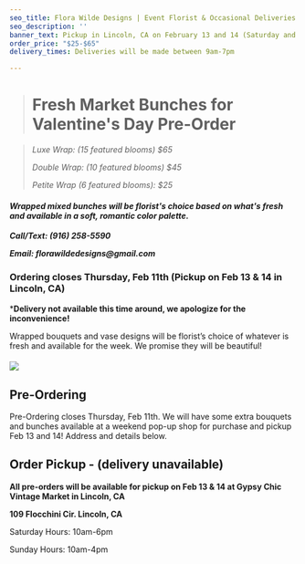```yaml
---
seo_title: Flora Wilde Designs | Event Florist & Occasional Deliveries
seo_description: ''
banner_text: Pickup in Lincoln, CA on February 13 and 14 (Saturday and Sunday)
order_price: "$25-$65"
delivery_times: Deliveries will be made between 9am-7pm

---
```


> # Fresh Market Bunches for Valentine's Day Pre-Order

_<slot name="banner" />_

> _Luxe Wrap: (15 featured blooms) $65_
>
> _Double Wrap: (10 featured blooms) $45_
>
> _Petite Wrap (6 featured blooms): $25_

#### **_Wrapped mixed bunches will be florist's choice based on what's fresh and available in a soft, romantic color palette._**

**_Call/Text: (916) 258-5590_**

**_Email: florawildedesigns@gmail.com_**

### Ordering closes Thursday, Feb 11th (Pickup on Feb 13 & 14 in Lincoln, CA)

\***Delivery not available this time around, we apologize for the inconvenience!** 

Wrapped bouquets and vase designs will be florist’s choice of whatever is fresh and available for the week. We promise they will be beautiful! 

#### 

<div class="sample-images">

![](/uploads/fw1.jpg)

</div>

## Pre-Ordering

Pre-Ordering closes Thursday, Feb 11th. We will have some extra bouquets and bunches available at a weekend pop-up shop for purchase and pickup Feb 13 and 14! Address and details below. 

<slot name="button" />

## Order Pickup - (delivery unavailable)

**All pre-orders will be available for pickup on Feb 13 & 14 at Gypsy Chic Vintage Market in Lincoln, CA**

**109 Flocchini Cir. Lincoln, CA** 

Saturday Hours: 10am-6pm

Sunday Hours: 10am-4pm

<slot name="delivery" />

##### 